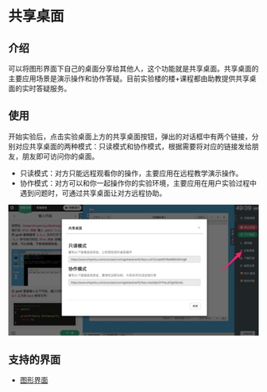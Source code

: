 # 共享桌面

## 介绍

可以将图形界面下自己的桌面分享给其他人，这个功能就是共享桌面。共享桌面的主要应用场景是演示操作和协作答疑。目前实验楼的楼+课程都由助教提供共享桌面的实时答疑服务。

## 使用

开始实验后，点击实验桌面上方的共享桌面按钮，弹出的对话框中有两个链接，分别对应共享桌面的两种模式：只读模式和协作模式，根据需要将对应的链接发给朋友，朋友即可访问你的桌面。

+ 只读模式：对方只能远程观看你的操作，主要应用在远程教学演示操作。
+ 协作模式：对方可以和你一起操作你的实验环境，主要应用在用户实验过程中遇到问题时，可通过共享桌面让对方远程协助。

![shareddesktop](../images/sharedesktop.jpg)

## 支持的界面

* [图形界面](../feature/desktop.md)

